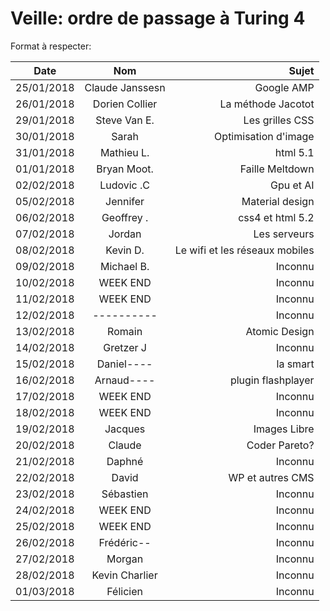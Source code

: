 ﻿# Veille: ordre de passage à Turing 4

Format à respecter:   

| Date          | Nom              | Sujet              |
| ------------- |:----------------:| ------------------:|
| 25/01/2018    | Claude Janssesn  | Google AMP         |
| 26/01/2018    | Dorien Collier   | La méthode Jacotot |
| 29/01/2018    | Steve Van E.     | Les grilles CSS    |
| 30/01/2018    | Sarah            | Optimisation d'image |
| 31/01/2018    | Mathieu L.       | html 5.1           |
| 01/01/2018    | Bryan Moot.      | Faille Meltdown    |
| 02/02/2018    | Ludovic .C       | Gpu et AI          |
| 05/02/2018    | Jennifer         | Material design    |
| 06/02/2018    | Geoffrey  .      | css4 et html 5.2   |
| 07/02/2018    | Jordan           | Les serveurs       |
| 08/02/2018    | Kevin D.         | Le wifi et les réseaux mobiles |
| 09/02/2018    | Michael B.       | Inconnu            |
| 10/02/2018    | WEEK END         | Inconnu            |
| 11/02/2018    | WEEK END         | Inconnu            |
| 12/02/2018    | ----------       | Inconnu            |
| 13/02/2018    | Romain           | Atomic Design      |
| 14/02/2018    | Gretzer J        | Inconnu            |
| 15/02/2018    | Daniel----       | la smart           |
| 16/02/2018    | Arnaud----       | plugin flashplayer |
| 17/02/2018    | WEEK END         | Inconnu            |
| 18/02/2018    | WEEK END         | Inconnu            |
| 19/02/2018    | Jacques          | Images Libre       |
| 20/02/2018    | Claude           | Coder Pareto?      |
| 21/02/2018    | Daphné           | Inconnu            |
| 22/02/2018    | David            | WP et autres CMS   |
| 23/02/2018    | Sébastien        | Inconnu            |
| 24/02/2018    | WEEK END         | Inconnu            |
| 25/02/2018    | WEEK END         | Inconnu            |
| 26/02/2018    | Frédéric--       | Inconnu            |
| 27/02/2018    | Morgan           | Inconnu            |
| 28/02/2018    | Kevin Charlier   | Inconnu            |
| 01/03/2018    | Félicien         | Inconnu            |


